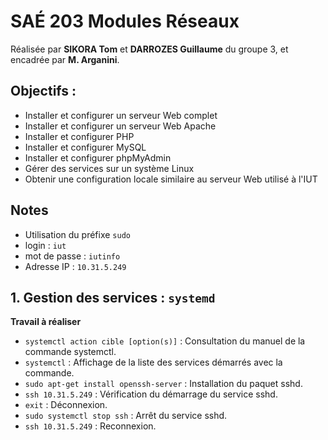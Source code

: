 # SAÉ 203 Modules Réseaux
Réalisée par **SIKORA Tom** et **DARROZES Guillaume** du groupe 3, et encadrée par **M. Arganini**.

## Objectifs :
- Installer et configurer un serveur Web complet
- Installer et configurer un serveur Web Apache
- Installer et configurer PHP
- Installer et configurer MySQL
- Installer et configurer phpMyAdmin
- Gérer des services sur un système Linux
- Obtenir une configuration locale similaire au serveur Web utilisé à l'IUT

## Notes
- Utilisation du préfixe `sudo`
- login : `iut`
- mot de passe : `iutinfo`
- Adresse IP : `10.31.5.249`

## 1. Gestion des services : `systemd`
**Travail à réaliser**
- `systemctl action cible [option(s)]` : Consultation du manuel de la commande systemctl.
- `systemctl` : Affichage de la liste des services démarrés avec la commande.
- `sudo apt-get install openssh-server` : Installation du paquet sshd.
- `ssh 10.31.5.249` : Vérification du démarrage du service sshd.
- `exit` : Déconnexion.
- `sudo systemctl stop ssh` : Arrêt du service sshd.
- `ssh 10.31.5.249` : Reconnexion.
- `sudo systemctl start ssh` : Redémarrage du service sshd.

## 2. Serveur Web apache2
**Travail à réaliser**
- `sudo apt-get install apache2` : Installation du paquet apache2 (4 erreurs).
- `sudo apt-get upgrade` : Mise à jour de tous les paquets installés sur le système.
- `sudo apt-get update` : Mise à jour des informations de dépôt de paquets sur le système.
- `sudo reboot` : Redémarrage du système d'exploitation.
- `sudo apt-get install apache2` : Réinstallation du paquet apache2.
- `systemctl start apache2` : Vérification du démarrage du service apache2.
- Vérification du bon fonctionnement du serveur Web (**http://10.31.5.249**).
- Exploration du contenu du répertoire */etc/apache2*.
- `cat apache2.conf` : Lecture du fonctionnement de la configuration au début du fichier.
- Les répertoires *conf-enabled*, *mods-enabled* et *sites-enabled* renvoient à des liens symboliques (répertoire qui pointe vers un autre emplacement dans le système de fichiers).
- `man a2enmod` : Consultation du manuel de la commande a2enmod.
- `sudo a2enmod userdir` : Activation des pages d'accueil des utilisateurs à l'aide du module userdir.
- `systemctl restart apache2` : Redémarrage du service apache2.
- `sudo mkdir public_html` : Création du répertoire *public_html* dans le répertoire d’accueil de l'utilisateur iut.
- `sudo chown iut:www-data /` : Attribution des droits d’accès à l’utilisateur du serveur Web www-data pour le répertoire d’accueil.
- `sudo chown iut:www-data public_html` : Attribution des droits d’accès à l’utilisateur du serveur Web www-data pour le répertoire *public_html*.
- `sudo chmod 755 public_html` : Affectation des droits par défaut pour le répertoire public_html.
- Vérification du bon fonctionnement du serveur Web (**http://10.31.5.249/~iut**).
- `sudo nano /etc/apache2/mods-available/userdir.conf` : Désactivation du mécanisme de listage des répertoires en supprimant l'option `Indexes` du fichier *userdir.conf*.
- Vérification de la désactivation du listages des répertoires (**http://10.31.5.249/~iut**).
- `touch public_html/bienvenue.html` : Création d'un fichier *bienvenue.html* dans le répertoire *public_html*.
- `sudo nano public_html/bienvenue.html` : Modification du fichier *bienvenue.html*.
- Vérification du bon fonctionnement du serveur Web (**http://10.31.5.249/~iut/bienvenue.html**).

**Configuration d'un serveur Web virtuel**
- `nslookup 10.31.5.249` : Récupération du nom DNS de notre machine virtuelle.
- Création d'un deuxième serveur Web (**http://2A4V1-31UVM249.ad-urca.univ-reims.fr**).
- `sudo mkdir ~/mon_serveur` : Création d'un répertoire de travail *mon_serveur* dans le répertoire d'accueil.
- `sudo chown iut:www-data mon_serveur/` : Attribution des droits d'accès au répertoire *mon_serveur* pour l'utilisateur www-data.
- `sudo ln -s /home/iut/mon_serveur /var/www` : Création d'un lien symbolique du répertoire *mon_serveur* vers l'arborescence */var/www*.
- `touch mon_serveur/index.html` : Création d'un fichier *index.html* dans le répertoire *mon_serveur*.
- `sudo nano mon_serveur/index.html` : Modification du fichier *index.html*.
- `cd /etc/apache2/sites-available` : Déplacement dans le répertoire */etc/apache2/sites-available*.
- `sudo cp 000-default.conf 2A4V1-31UVM249.conf` : Copie du fichier *000-default.conf* en *2A4V1-31UVM249.conf*.
- `sudo nano 2A4V1-31UVM249.conf` : Modification du fichier *2A4V1-31UVM249.conf*.
- `sudo a2ensite 2A4V1-31UVM249` : Activation du site.
- `systemctl reload apache2` : Rechargement de la configuration d'apache.
- Vérification de l'accès du serveur (**http://2A4V1-31UVM249.ad-urca.univ-reims.fr**).

## 3. Serveur Web sécurisé https
**Travail à réaliser**
- `dpkg -l | grep ssl` : Vérification de la présence des paquets libssl, openssl et ssl-cert.
- Aucun paquets manquants.
- `sudo mkdir /etc/apache2/ssl` : Création d'un répertoire pour stocker le certificat.
- `sudo /usr/sbin/make-ssl-cert /usr/share/ssl-cert/ssleay.cnf /etc/apache2/ssl/apache.pem` : Création du certificat correspondant à notre site dans le répertoire */etc/apache2/ssl*.
- `nano /etc/apache2/ports.conf` : Vérification du port d'écoute par défaut en ssl (443).
- `cp /etc/apache2/sites-available/default-ssl.conf /etc/apache2/sites-available/mon-serveur-ssl.conf` : Création du fichier de configuration VirtualHost de notre serveur ssl.
- `sudo nano /etc/apache2/sites-available/mon-serveur-ssl.conf` : Modification du fichier *mon-serveur-ssl.conf*.
- `a2enmod ssl` : Activation du module ssl d'apache.
- `a2ensite mon-serveur-ssl.conf` : Activation de notre site.
- `systemctl restart apache2` : Redémarrage du service apache2.
- Vérification de l'accès aux pages (**http://2A4V1-31UVM249.ad-urca.univ-reims.fr**).

## 4. Langage de programmation PHP
**Travail à réaliser**
- `sudo apt-get install php` : Installation du paquet php.
- `sudo apt-get install libapache2-mod-php` : Installation du paquet libapache2-mod-php.
- `sudo nano /etc/apache2/mods-enabled/php7.4.conf` : Modification du fichier *php7.4.conf*.
- `systemctl restart apache2` : Redémarrage du service apache2.
- `touch public_html/index.php` : Création d'un fichier *index.php* dans le répertoire *public_html*.
- `sudo nano public_html/index.php` : Modification du fichier *index.php*.
- Vérification de l'accès à la page (**http://10.31.5.249/~iut/index.php**).
